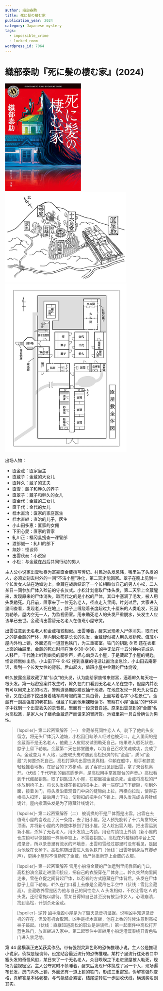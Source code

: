 ```yaml
---
author: 織部泰助
title: 死に髪の棲む家
publication_year: 2024
category: Japanese mystery
tags:
  - impossible_crime
  - locked_room
wordpress_id: 7064
---
```


# 織部泰助『死に髪の棲む家』(2024)

<img src=images/2024_cover.jpg width=250/>

<img src=images/2024_map.jpg width=400/>
<img src=images/2024_floor_plan.jpg width=400/>

出场人物：
* 匳金蔵：匳家当主
* 匳蔵子：金蔵的大女儿
* 匳幹久：蔵子的丈夫
* 匳雪：蔵子和幹久的养子
* 匳翠子：蔵子和幹久的女儿
* 匳金代：金蔵的二女儿
* 匳千代：金代的女儿
* 桂木直治：匳家的家庭医生
* 桂木直継：直治的儿子，医生
* 小山田多恵：匳家的女佣
* 下田心愛：匳家的管家
* 糺川正：福冈县搜查一课警部
* 渡部誠一：糺川的部下
* 無妙：怪谈师
* 出雲秋泰：小说家
* 小松：与金蔵在战后共同行动的男人

主人公小说家出雲秋泰为富豪匳金蔵撰写传记。村民对头发忌讳，嘴里进了头发的人，必须立刻去村外的一间“不洁小屋”净化，第二天才能回家。翠子在晚上见到一个长发女人站在池塘边上。金蔵在战后结识了一个长相酷似自己的男人小松，二人某日一同参加尸体入殓前的守夜仪式。小松计划偷取尸体头发，第二天早上金蔵醒来，发现原来的尸体消失，取而代之的是小松的尸体，其口中塞满了毛发，被人用头发勒死。几日前，匳家来了一位无名老人，径直走入里间。片刻过后，大家进入里间查看，发现老人死在地上，脖子上缠绕着长度超过九十厘米的人类毛发，死因为勒杀，屋内空无一人，为监视密室。用来勒死老人的头发严重脱水，头发主人应该早已去世。金蔵请出雲替无名老人在值班小屋守灵。

出雲注意到无名老人和金蔵相貌相似。出雲睡着，醒来发现老人尸体消失，取而代之的是金蔵的尸体，屋内到处都是长长的头发，金蔵疑似被人用头发勒死。值班小屋内外均上锁，外面还有一道蓝色铁门，为三重密室。铁门的钥匙 8:15 还在衣柜上面的抽屉里，金蔵的死亡时间在晚 6:30-8:30，凶手无法在十五分钟内完成杀人移尸。千代晚上听到幽灵的脚步声，担心幽灵去小屋，于是藏起了小屋的钥匙。怪谈师無妙出场。小山田下午 6:42 接到直継的电话让直治出急诊，小山田去庵带话，看到一个长发女性的背影。后山起火，值班小屋中金蔵的尸体烧毁。

幹久披露金蔵收藏了某“仙女”的头发，认为能给家族带来财富，逼着幹久每天吃一根头发。第一起密室案件发生时，幹久在门口看到无名老人吊在空中，但屋内并没有可以用来上吊的地方。警察遵循無妙建议抽干池塘，在池底发现一具无头女性白骨，又在沿廊下挖出身着陆军病号服的第二具白骨，上面写着名字“小松景仁”。金蔵有一副高强度的老花镜，但蔵子见到他用裸眼读书。警察在小屋“金蔵”的尸体袜子中找到一个出雲丢失的录音机，里面有一段录音自述。原来出雲见到的“金蔵”名为高松篝，是家人为了继承金蔵遗产而请来的冒牌货。池塘里第一具白骨确认为男性。

> [!spoiler]- 第二起密室解答（一）
> 金蔵杀死同性恋人 A，剥下了他的头皮留念，将无头尸体沉入池塘，小松因目睹杀人经过也被灭口。走入里间的是金蔵而不是无名老人，他戴上人皮假发试图勒死自己，结果进入假死状态，脖子上留下勒痕。金蔵第二天在佛堂醒来，以为自己召唤灵魂成功，变成了 A。金蔵变为 A 人格，回去取头皮时遇到高松扮演的假“金蔵”，质问“金蔵”为何要杀死自己。高松打算向出雲告发真相，仰躺在船中，用手和膝盖轻轻推着地板，在廊台的下方移动，到了客房没见到出雲，拿了录音机离开。（伏线：千代听到的幽灵脚步声，是高松用手掌推廊台的声音。）高松看到千代藏起钥匙，取了钥匙进入小屋，在那里被金蔵杀死。金蔵将高松的尸体放到椅子上，将长头发挂在锁扣的把手上，另一端穿过门下缝隙，引到外面，接着关门，将头发沿着观音门中央的缝隙向上拉，再横向拉动，使得芯棒插入扣环，最后用力下拉，使锁扣的把手向下锁上，用头发完成古典针线诡计。屋内撒满头发是为了隐藏针线诡计。

> [!spoiler]- 第二起密室解答（二）
> 被调换的不是尸体而是出雲。出雲在去值班小屋的当晚走了另一条路，去了旧小屋。犯人预先旋转了十六角堂的天顶画，并将新小屋的内饰整体移到了旧小屋。犯人趁出雲入睡，把出雲运到新小屋，杀掉了无名老人，用头发锁上内锁，用仓库锁锁上外锁（新小屋的仓库锁可以像挂锁一样简单锁上，不需要钥匙）。高松在外楼梯的平台上完成录音，所以录音里有流水的环境音，出雲和雪经过那里时没有看见，是因为他躲在长椅下。高松尾随出雲进入蓝色铁门（伏线：出雲听到身后有脚步声），更换小屋时不慎勒死了金蔵，给尸体重新穿上金蔵的衣服。

> [!spoiler]- 第一起密室解答
> 雪用小船将金蔵的尸体运到里间靠窗的门口，高松扮演金蔵走进里间接应，把自己的衣服穿在尸体身上。幹久突然向里间走来，雪在仓促之间背起尸体，以忍者的方式隐藏在尸体背后，头发在尸体脖子上留下勒痕，幹久在门口看上去像是金蔵吊在半空中（伏线：雪比金蔵高）。金蔵收养雪是因为他与自己的同性恋人 A 头发相似，不仅让雪吃 A 的头发，还经常施以虐待。雪某日得知自己甚至没有被当作女人，心理崩溃，找到高松，计划杀死金蔵。

> [!spoiler]- 逆转
> 凶手烧毁小屋是为了毁灭录音机证据，说明凶手知道录音机的存在，但没有机会取回。凶手是桂木直継，他在上香的时候注意到高松袜子鼓起。（伏线：直継知道高松的职业是讲谈师。）第一起案件中高松打开蓝色铁门，放直継进入家中。第二起案件中直継用小船走灌溉渠绕开青色铁门进入禁足地。

第 44 届横溝正史奖获奖作品，带有强烈灵异色彩的恐怖推理小说。主人公是推理小说家，侦探是怪谈师，设定贴合最近流行的恐怖推理。某村子里流行往死者口中塞头发的奇怪风俗，某日来了一个无名老人，众目睽睽之下走进里屋被人勒死，现场为监视密室。主人公守灵时不慎睡着，醒来后发现尸体换成了另一个人，现场遍布长发，房门内外上锁，外面还有一道上锁的铁门，形成三重密室。伪解答强烈变格，真解答是本格老梗，与气氛结合紧密，结尾逆转进一步回收伏线，横溝奖名副其实。